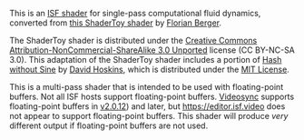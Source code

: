 This is an [ISF shader](https://isf.video) for single-pass computational fluid
dynamics, converted from
[this ShaderToy shader](https://www.shadertoy.com/view/MsGSRd) by
[Florian Berger](https://www.flockaroo.at).

The ShaderToy shader is distributed under the
[Creative Commons Attribution-NonCommercial-ShareAlike 3.0 Unported](https://creativecommons.org/licenses/by-nc-sa/3.0/)
license (CC BY-NC-SA 3.0). This adaptation of the ShaderToy shader includes a
portion of [Hash without Sine](https://www.shadertoy.com/view/4djSRW) by
[David Hoskins](https://www.shadertoy.com/user/Dave_Hoskins), which is
distributed under the [MIT License](https://opensource.org/license/mit).

This is a multi-pass shader that is intended to be used with floating-point
buffers. Not all ISF hosts support floating-point buffers.
[Videosync](https://videosync.showsync.com/download) supports floating-point
buffers in
[v2.0.12](https://support.showsync.com/release-notes/videosync/2.0#2012)) and
later, but https://editor.isf.video does not appear to support floating-point
buffers. This shader will produce *very* different output if floating-point
buffers are not used.
